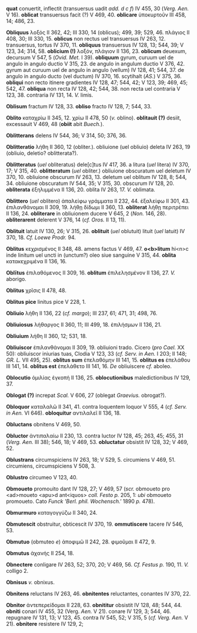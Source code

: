 **quat** conuertit, inflectit (transuersus uadit *add. d c f*) IV 455,
30 (*Verg. Aen.* V 16). **oblicat** transuersus facit (?) V 469, 40.
**oblicare** ὑποκυρτοῦν III 458, 14; 486, 23.

**Obliquus** λοξός II 362, 42; III 330, 14 (oblicus); 499, 39; 529, 46.
πλάγιος II 408, 30; III 330, 15. **oblicus** non rectus uel transuersus
IV 263, 12. transuersus, tortus IV 370, 11. **obliquus** transuersus IV
128, 13; 544, 39; V 123, 34; 314, 58. **oblicium (!)** λοξόν, πλάγιον II
136, 23. **oblicum** deuexum, decursum V 547, 5 (*Ovid. Met.* I 39).
**obliquum** gyrum, curuum uel de angulo in angulo ductio V 315, 23. de
angulo in angulum ductio V 376, 42. gyrum aut curuum uel de angulo in
angulo (vellum) IV 128, 41; 544, 37. de angulo in angulo ducto (vel
ductum) IV 370, 16. scytihalt (*AS.*) V 375, 36. **obliqui** non recto
itinere gradientes IV 128, 47; 544, 42; V 123, 39; 469, 45; 542, 47.
**obliqua** non recta IV 128, 42; 544, 38. non recta uel contraria V
123, 38. contraria IV 131, 14. *V.* limis.

**Oblisum** fractum IV 128, 33. **obliso** fracto IV 128, 7; 544, 33.

**Oblito** καταχρίω II 345, 12. χρίω II 478, 50 (*v.* oblino).
**oblitauit (?)** desiit, excessauit V 469, 48 (**obiit** abit
*Buech.*).

**Oblitterans** delens IV 544, 36; V 314, 50; 376, 36.

**Oblitteratio** λήθη II 360, 12 (obliter.). obliuione (uel obliuio)
deleta IV 263, 19 (obliuio, deletio? oblitterata?).

**Oblitteratus** (*uel* obliteratus) dele\[c\]tus IV 417, 36. a litura
(*uel* litera) IV 370, 17; V 315, 40. **oblitteratum** (*uel* obliter.)
obliuione obscuratum uel deletum IV 370, 10. obliuione obscurum IV 263,
13. deletum uel oblitum IV 128, 8; 544, 34. obliuione obscuratum IV 544,
35; V 315, 30. obscurum IV 128, 20. **obliterata** ἐξηλιμμένα II 136,
20. oblita IV 263, 17. *V.* oblimata.

**Oblittero** (*uel* oblitero) ἀπαλείφω γράμματα II 232, 44. ἐξαλείφω II
301, 43. ἐπιλανθάνομαι II 309, 19. λήθῃ δίδωμι II 360, 13. **obliterat**
λήθῃ περιτρέπει II 136, 24. **obliterare** in obliuionem ducere V 645, 2
(*Non.* 146, 28). **obliterarent** delerent V 376, 14 (*cf. Oros.* II
13, 11).

**Oblituit** latuit IV 130, 26; V 315, 26. **oblituit** (*uel* oblutuit)
lituit (*uel* latuit) IV 370, 18. *Cf. Loewe Prodr.* 94.

**Oblitus** κεχρισμένος II 348, 48. amens factus V 469, 47.
**o\<b\>litum** hi\<n\>c inde linitum uel uncti in (unctum?) oleo siue
sanguine V 315, 44. **oblita** κατακεχριμένα II 136, 16.

**Oblītus** ἐπιλαθόμενος II 309, 16. **oblitum** έπιλελησμένον II 136,
27. *V.* aborigo.

**Oblitus** χρῖσις II 478, 48.

**Oblitus pice** linitus pice V 228, 1.

**Obliuio** λήθη II 136, 22 (*cf. margo*); III 237, 61; 471, 31; 498,
76.

**Obliuiosus** λήθαργος II 360, 11; III 499, 18. ἐπιλήσμων II 136, 21.

**Obliuium** λήθη II 360, 12; 531, 18.

**Obliuiscor** ἐπιλανθάνομαι II 309, 19. obliuioni trado. Cicero (*pro
Cael.* XX 50): obliuiscor iniurias tuas, Clodia V 123, 33 (*cf. Serv. in
Aen.* I 203; II 148; *GR. L.* VII 495, 25). **oblitus sum** ἐπελαθόμην
III 141, 15. **oblitus es** ἐπελάθου III 141, 14. **oblitus est**
ἐπελάθετο III 141, 16. *De* obliuiscere *cf.* aboleo.

**Oblocutio** ὁμιλίας ἐγκοπή II 136, 25. **oblocutionibus**
maledictionibus IV 129, 37.

**Oblogat (?)** increpat *Scal.* V 606, 27 (oblegat *Graevius.*
obrogat?).

**Obloquor** καταλαλῶ II 341, 41. contra loquentem loquor V 555, 4 (*cf.
Serv. in Aen.* VI 646). **obloquitur** αντιλαλεῖ II 136, 18.

**Obluctans** obnitens V 469, 50.

**Obluctor** ἀντιπαλαίω II 230, 13. contra luctor IV 128, 45; 263, 45;
455, 31 (*Verg. Aen.* III 38); 546, 18; V 469, 53. **obluctatur**
obsistit IV 128, 32; V 469, 52.

**Oblustrans** circumspiciens IV 263, 18; V 529, 5. circumiens V 469,
51. circumiens, circumspiciens V 508, 3.

**Oblustro** circumeo V 123, 40.

**Obmoueto** promouito dant IV 128, 27; V 469, 57 (*scr.* obmoueto pro
\<ad\>moueto \<apu\>d ant\<iquos\> *coll. Festo p.* 205, 1: *ubi*
obmoueto promoueto. Cato *Funck 'Berl. phil. Wochensch.'* 1890 *p.*
478).

**Obmurmuro** καταγογγύζω II 340, 24.

**Obmutescit** obstruitur, obticescit IV 370, 19. **ommutiscere** tacere
IV 546, 53.

**Obmutuo** (obmuteo *e*) ἀποφιμῶ II 242, 28. φιμοῦμαι II 472, 9.

**Obmutus** ἀχανής II 254, 18.

**Obnectere** conligare IV 263, 52; 370, 20; V 469, 56. *Cf. Festus p.*
190, 11. *V.* colligo 2.

**Obnisus** *v.* obnixus.

**Obnitens** reluctans IV 263, 46. **obnitentes** reluctantes, conantes
IV 370, 22.

**Obnitor** ἀντεπερείδομαι II 228, 63. **obnititur** obsistit IV 128,
48; 544, 44. **obniti** conari IV 455, 32 (Verg. *Aen.* V 21). conare IV
129, 3; 544, 46. repugnare IV 131, 13; V 123, 45. contra IV 545, 52; V
315, 5 (*cf. Verg. Aen.* V 21). **obnitere** resistere IV 129, 2;
